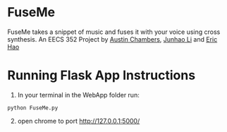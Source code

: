 # FuseMe
FuseMe takes a snippet of music and fuses it with your voice using cross synthesis. An EECS 352 Project by  [Austin Chambers](https://github.com/Austinchambers1), [Junhao Li](https://github.com/JunhaoSLi) and [Eric Hao](https://github.com/brotatotes)

# Running Flask App Instructions
1. In your terminal in the WebApp folder run:
~~~~
python FuseMe.py
~~~~

2. open chrome to port http://127.0.0.1:5000/
